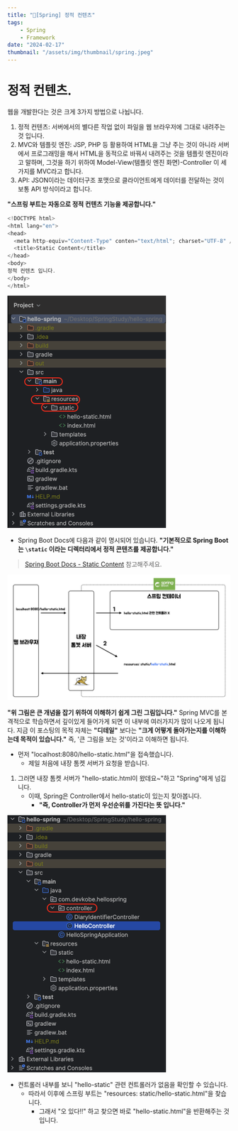 ```yaml
---
title: "🍃[Spring] 정적 컨텐츠"
tags:
    - Spring
    - Framework
date: "2024-02-17"
thumbnail: "/assets/img/thumbnail/spring.jpeg"
---
```


# 정적 컨텐츠.

웹을 개발한다는 것은 크게 3가지 방법으로 나뉩니다.

1. 정적 컨텐츠: 서버에서의 별다른 작업 없이 파일을 웹 브라우저에 그대로 내려주는 것 입니다.
2. MVC와 템플릿 엔진: JSP, PHP 등 활용하여 HTML을 그냥 주는 것이 아니라 서버에서 프로그래밍을 해서 HTML을 동적으로 바꿔서 내려주는 것을 템플릿 엔진이라고 말하며, 그것을 하기 위하여 Model-View(템플릿 엔진 화면)-Controller 이 세가지를 MVC라고 합니다.
3. API: JSON이라는 데이터구조 포맷으로 클라이언트에게 데이터를 전달하는 것이 보통 API 방식이라고 합니다.

**"스프링 부트는 자동으로 정적 컨텐츠 기능을 제공합니다."**

```java
<!DOCTYPE html>
<html lang="en">
<head>
  <meta http-equiv="Content-Type" conten="text/html"; charset="UTF-8" />
  <title>Static Content</title>
</head>
<body>
정적 컨텐츠 입니다.
</body>
</html>
```

<img src="https://github.com/devKobe24/images/blob/main/:static%E1%84%91%E1%85%A9%E1%86%AF%E1%84%83%E1%85%A5.png?raw=true">

* Spring Boot Docs에 다음과 같이 명시되어 있습니다. **"기본적으로 Spring Boot는 `\static` 이라는 디렉터리에서 정적 콘텐츠를 제공합니다."**

> [Spring Boot Docs - Static Content](https://docs.spring.io/spring-boot/docs/2.3.1.RELEASE/reference/html/spring-boot-features.html#boot-features-spring-mvc-static-content) 참고해주세요.

<img src="https://github.com/devKobe24/images/blob/main/%E1%84%8C%E1%85%A5%E1%86%BC%E1%84%8C%E1%85%A5%E1%86%A8%E1%84%8F%E1%85%A5%E1%86%AB%E1%84%90%E1%85%A6%E1%86%AB%E1%84%8E%E1%85%B3%E1%84%8B%E1%85%B5%E1%84%86%E1%85%B5%E1%84%8C%E1%85%B5.jpeg?raw=true">

**"위 그림은 큰 개념을 잡기 위하여 이해하기 쉽게 그린 그림입니다."**
Spring MVC를 본격적으로 학습하면서 깊이있게 들어가게 되면 이 내부에 여러가지가 많이 나오게 됩니다.
지금 이 포스팅의 목적 자체는 **"디테일"** 보다는 **"크게 어떻게 돌아가는지를 이해하는데 목적이 있습니다."**
즉, '큰 그림을 보는 것'이라고 이해하면 됩니다.

* 먼저 "localhost:8080/hello-static.html"을 접속했습니다.
    * 제일 처음에 내장 톰켓 서버가 요청을 받습니다.
1. 그러면 내장 톰켓 서버가 "hello-static.html이 왔데요~"하고 "Spring"에게 넘깁니다.
    * 이때, Spring은 Controller에서 hello-static이 있는지 찾아봅니다.
        * **"즉, Controller가 먼저 우선순위를 가진다는 뜻 입니다."**

<img src="https://github.com/devKobe24/images/blob/main/hello-spring%E1%84%91%E1%85%B3%E1%84%85%E1%85%A9%E1%84%8C%E1%85%A6%E1%86%A8%E1%84%90%E1%85%B3%E1%84%82%E1%85%A2%E1%84%87%E1%85%AE%E1%84%80%E1%85%AE%E1%84%8C%E1%85%A9.png?raw=true">

* 컨트롤러 내부를 보니 "hello-static" 관련 컨트롤러가 없음을 확인할 수 있습니다.
  * 따라서 이후에 스프링 부트는 "resources: static/hello-static.html"을 찾습니다.
    * 그래서 "오 있다!!" 하고 찾으면 바로 "hello-static.html"을 반환해주는 것 입니다.
